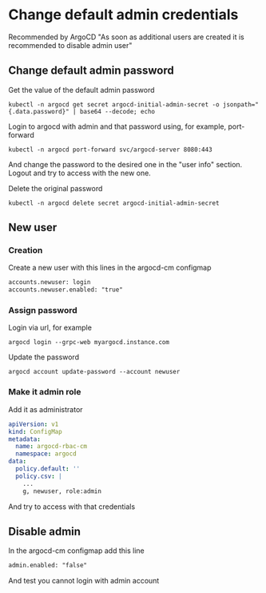 # Change default admin credentials

Recommended by ArgoCD
"As soon as additional users are created it is recommended to disable admin user"

## Change default admin password

Get the value of the default admin password

```shell
kubectl -n argocd get secret argocd-initial-admin-secret -o jsonpath="{.data.password}" | base64 --decode; echo
```

Login to argocd with admin and that password using, for example, port-forward

```shell
kubectl -n argocd port-forward svc/argocd-server 8080:443
```

And change the password to the desired one in the "user info" section. Logout and try to access with the new one.

Delete the original password

```shell
kubectl -n argocd delete secret argocd-initial-admin-secret
```

## New user

### Creation

Create a new user with this lines in the argocd-cm configmap

```txt
accounts.newuser: login
accounts.newuser.enabled: "true"
```

### Assign password

Login via url, for example

```shell
argocd login --grpc-web myargocd.instance.com
```

Update the password

```shell
argocd account update-password --account newuser
```

### Make it admin role

Add it as administrator

```yaml
apiVersion: v1
kind: ConfigMap
metadata:
  name: argocd-rbac-cm
  namespace: argocd
data:
  policy.default: ''
  policy.csv: |
    ...
    g, newuser, role:admin

```

And try to access with that credentials

## Disable admin

In the argocd-cm configmap add this line

```txt
admin.enabled: "false"
```

And test you cannot login with admin account
